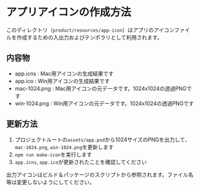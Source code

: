 # アプリアイコンの作成方法

このディレクトリ（`product/resources/app-icon`）はアプリのアイコンファイルを作成するための入出力およびテンポラリとして利用されます。

## 内容物

- app.icns : Mac用アイコンの生成結果です
- app.ico : Win用アイコンの生成結果です
- mac-1024.png : Mac用アイコンの元データです。1024x1024の透過PNGです
- win-1024.png : Win用アイコンの元データです。1024x1024の透過PNGです

## 更新方法

1. プロジェクトルートの`assets/app.psd`から1024サイズのPNGを出力して、`mac-1024.png`, `win-1024.png`を更新します
2. `npm run make-icon`を実行します
3. `app.icns`, `app.ico`が更新されたことを確認してください

出力アイコンはビルド＆パッケージのスクリプトから参照されます。ファイル名等は変更しないようにしてください。
